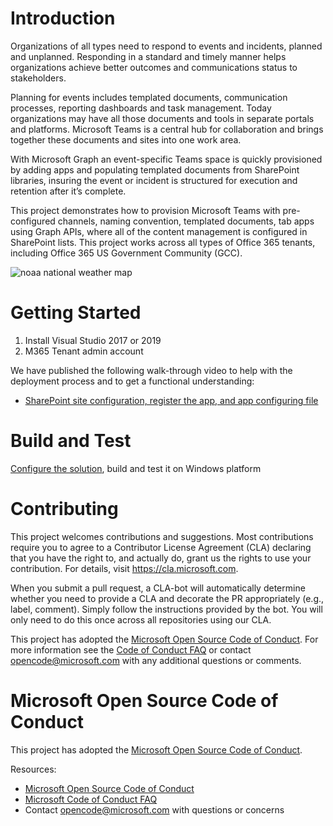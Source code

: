 ﻿# Introduction 
Organizations of all types need to respond to events and incidents, planned and unplanned. Responding in a standard and timely manner helps organizations achieve better outcomes and communications status to stakeholders. 

Planning for events includes templated documents, communication processes, reporting dashboards and task management. Today organizations may have all those documents and tools in separate portals and platforms. Microsoft Teams is a central hub for collaboration and brings together these documents and sites into one work area. 

With Microsoft Graph an event-specific Teams space is quickly provisioned by adding apps and populating templated documents from SharePoint libraries, insuring the event or incident is structured for execution and retention after it’s complete. 

This project demonstrates how to provision Microsoft Teams with pre-configured channels, naming  convention, templated documents, tab apps using Graph APIs, where all of the content management is configured in SharePoint lists. This project works across all types of Office 365 tenants, including Office 365 US Government Community (GCC).

![noaa national weather map](https://interopevents.blob.core.windows.net/uploads/misc/Weather%20Map.PNG)

# Getting Started
1. Install Visual Studio 2017 or 2019
2. M365 Tenant admin account

We have published the following walk-through video to help with the deployment process and to get a functional understanding:

- [SharePoint site configuration, register the app, and app configuring file](https://interopevents.blob.core.windows.net/uploads/misc/teamstool2.mp4)


# Build and Test
[Configure the solution](Deployment%20Guide.md), build and test it on Windows platform 

# Contributing
This project welcomes contributions and suggestions. Most contributions require you to agree to a Contributor License Agreement (CLA) declaring that you have the right to,
and actually do, grant us the rights to use your contribution. For details, visit https://cla.microsoft.com.

When you submit a pull request, a CLA-bot will automatically determine whether you need to provide a CLA and decorate the PR appropriately (e.g., label, comment). Simply follow the
instructions provided by the bot. You will only need to do this once across all repositories using our CLA.

This project has adopted the [Microsoft Open Source Code of Conduct](https://opensource.microsoft.com/codeofconduct/).
For more information see the [Code of Conduct FAQ](https://opensource.microsoft.com/codeofconduct/faq/)
or contact [opencode@microsoft.com](mailto:opencode@microsoft.com) with any additional questions or comments.

# Microsoft Open Source Code of Conduct
This project has adopted the [Microsoft Open Source Code of Conduct](https://opensource.microsoft.com/codeofconduct/).

Resources:

- [Microsoft Open Source Code of Conduct](https://opensource.microsoft.com/codeofconduct/)
- [Microsoft Code of Conduct FAQ](https://opensource.microsoft.com/codeofconduct/faq/)
- Contact [opencode@microsoft.com](mailto:opencode@microsoft.com) with questions or concerns